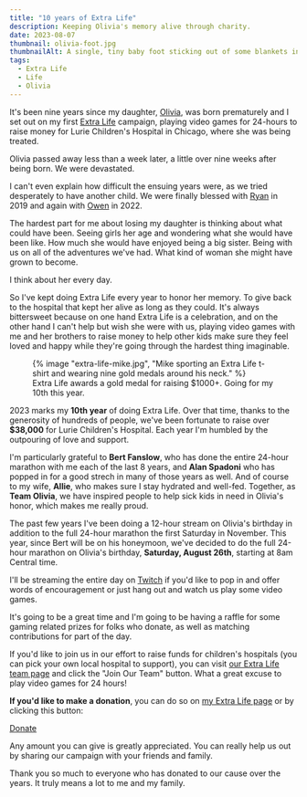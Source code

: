```yaml
---
title: "10 years of Extra Life"
description: Keeping Olivia's memory alive through charity.
date: 2023-08-07
thumbnail: olivia-foot.jpg
thumbnailAlt: A single, tiny baby foot sticking out of some blankets in an incubator.
tags:
  - Extra Life
  - Life
  - Olivia
---
```


It's been nine years since my daughter, [Olivia](/posts/2018-08-26-four-years/), was born prematurely and I set out on my first [Extra Life](https://www.extra-life.org/) campaign, playing video games for 24-hours to raise money for Lurie Children's Hospital in Chicago, where she was being treated.

Olivia passed away less than a week later, a little over nine weeks after being born. We were devastated.

I can't even explain how difficult the ensuing years were, as we tried desperately to have another child. We were finally blessed with [Ryan](/posts/2019-02-14-ryan/) in 2019 and again with [Owen](https://www.mikeaparicio.com/posts/2022-06-08-owen/) in 2022.

The hardest part for me about losing my daughter is thinking about what could have been. Seeing girls her age and wondering what she would have been like. How much she would have enjoyed being a big sister. Being with us on all of the adventures we've had. What kind of woman she might have grown to become.

I think about her every day.

So I've kept doing Extra Life every year to honor her memory. To give back to the hospital that kept her alive as long as they could. It's always bittersweet because on one hand Extra Life is a celebration, and on the other hand I can't help but wish she were with us, playing video games with me and her brothers to raise money to help other kids make sure they feel loved and happy while they're going through the hardest thing imaginable.

<figure class="ma-float-right">
  {% image "extra-life-mike.jpg", "Mike sporting an Extra Life t-shirt and wearing nine gold medals around his neck." %}
  <figcaption>Extra Life awards a gold medal for raising $1000+. Going for my 10th this year.</figcaption>
</figure>

2023 marks my **10th year** of doing Extra Life. Over that time, thanks to the generosity of hundreds of people, we've been fortunate to raise over **$38,000** for Lurie Children's Hospital. Each year I'm humbled by the outpouring of love and support.

I'm particularly grateful to **Bert Fanslow**, who has done the entire 24-hour marathon with me each of the last 8 years, and **Alan Spadoni** who has popped in for a good strech in many of those years as well. And of course to my wife, **Allie**, who makes sure I stay hydrated and well-fed. Together, as **Team Olivia**, we have inspired people to help sick kids in need in Olivia's honor, which makes me really proud.

The past few years I've been doing a 12-hour stream on Olivia's birthday in addition to the full 24-hour marathon the first Saturday in November. This year, since Bert will be on his honeymoon, we've decided to do the full 24-hour marathon on Olivia's birthday, **Saturday, August 26th**, starting at 8am Central time.

I'll be streaming the entire day on [Twitch](https://www.twitch.tv/peruvianidol) if you'd like to pop in and offer words of encouragement or just hang out and watch us play some video games.

It's going to be a great time and I'm going to be having a raffle for some gaming related prizes for folks who donate, as well as matching contributions for part of the day.

If you'd like to join us in our effort to raise funds for children's hospitals (you can pick your own local hospital to support), you can visit [our Extra Life team page](https://www.extra-life.org/index.cfm?fuseaction=donordrive.team&teamID={{site.extralifeteamid}}) and click the "Join Our Team" button. What a great excuse to play video games for 24 hours!

**If you'd like to make a donation**, you can do so on [my Extra Life page](https://www.extra-life.org/index.cfm?fuseaction=donordrive.participant&participantID={{site.extralifeid}}) or by clicking this button:

<a href="https://www.extra-life.org/index.cfm?fuseaction=donordrive.participant&participantID={{site.extralifeid}}" class="ma-button">Donate</a>

Any amount you can give is greatly appreciated. You can really help us out by sharing our campaign with your friends and family.

Thank you so much to everyone who has donated to our cause over the years. It truly means a lot to me and my family.

